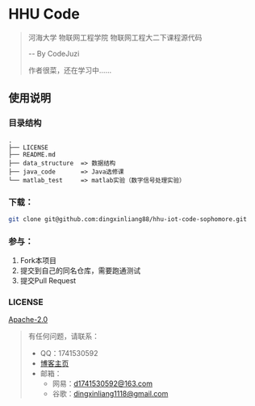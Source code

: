 #  HHU Code
> 河海大学 物联网工程学院 物联网工程大二下课程源代码
>
>  -- By CodeJuzi
>
> 作者很菜，还在学习中……
## 使用说明

### 目录结构
```
.
├── LICENSE
├── README.md
├── data_structure  => 数据结构
├── java_code       => Java选修课
└── matlab_test     => matlab实验（数字信号处理实验）

```


### 下载：

```sh
git clone git@github.com:dingxinliang88/hhu-iot-code-sophomore.git
```

### 参与：

1. Fork本项目
2. 提交到自己的同名仓库，需要跑通测试
3. 提交Pull Request


### LICENSE
[Apache-2.0](https://www.apache.org/licenses/LICENSE-2.0)


> 有任何问题，请联系：
>
> - QQ：1741530592
> - [博客主页](https://dingxinliang88.github.io/)
> - 邮箱：
>   - 网易：d1741530592@163.com
>   - 谷歌：dingxinliang1118@gmail.com